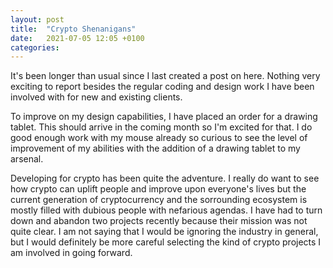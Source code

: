 ```yaml
---
layout: post
title:  "Crypto Shenanigans"
date:   2021-07-05 12:05 +0100
categories: 
---
```


It's been longer than usual since I last created a post on here. Nothing very exciting to report besides the regular coding and design work I have been involved with for new and existing clients.

To improve on my design capabilities, I have placed an order for a drawing tablet. This should arrive in the coming month so I'm excited for that. I do good enough work with my mouse already so curious to see the level of improvement of my abilities with the addition of a drawing tablet to my arsenal.

Developing for crypto has been quite the adventure. I really do want to see how crypto can uplift people and improve upon everyone's lives but the current generation of cryptocurrency and the sorrounding ecosystem is mostly filled with dubious people with nefarious agendas. I have had to turn down and abandon two projects recently because their mission was not quite clear. I am not saying that I would be ignoring the industry in general, but I would definitely be more careful selecting the kind of crypto projects I am involved in going forward.